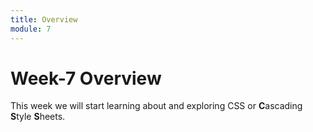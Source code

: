 ```yaml
---
title: Overview
module: 7
---
```


# Week-7 Overview

This week we will start learning about and exploring CSS or **C**ascading **S**tyle **S**heets.
